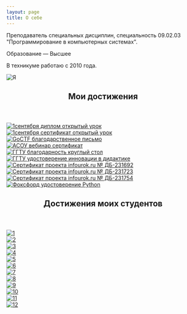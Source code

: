 ```yaml
---
layout: page
title: О себе
---
```


<div class="row">
	<div class="6u 12u$(small)">
		<p>Преподаватель специальных дисциплин, специальность 09.02.03 "Программирование в компьютерных системах". </p>
		<p>Образование — Высшее</p>
		<p>В техникуме работаю с 2010 года.</p>
	</div>
	<div class="6u$ 12u$(small)">
		<div class="box alt">
			<div class="row 50% uniform">
				<div class="4u$"><span class="image fit"><img src="/port/about/me.jpg" alt="Я" /></span></div>
			</div>
		</div>
	</div>
</div>

<section
		data-featherlight-gallery
		data-featherlight-filter="a">
	<header class="major">
		<h2>Мои достижения</h2>
	</header>
	<div class="posts">
		<article>
			<a href="/port/about/dost-01.jpg" target="_blank" class="image"><img src="/port/about/pix/dost-01.jpg" alt="1сентября диплом открытый урок
" /></a>
		</article>
		<article>
			<a href="/port/about/dost-02.jpg" target="_blank" class="image"><img src="/port/about/pix/dost-02.jpg" alt="1сентября сертификат открытый урок
" /></a>
		</article>
		<article>
			<a href="/port/about/dost-03.jpg" target="_blank" class="image"><img src="/port/about/pix/dost-03.jpg" alt="GoCTF благодарственное письмо
" /></a>
		</article>
		<article>
			<a href="/port/about/dost-04.jpg" target="_blank" class="image"><img src="/port/about/pix/dost-04.jpg" alt="АСОУ вебинар сертификат
" /></a>
		</article>
		<article>
			<a href="/port/about/dost-05.jpg" target="_blank" class="image"><img src="/port/about/pix/dost-05.jpg" alt="ГГТУ благодарность круглый стол
" /></a>
		</article>
		<article>
			<a href="/port/about/dost-06.jpg" target="_blank" class="image"><img src="/port/about/pix/dost-06.jpg" alt="ГГТУ удостоверение инновации в дидактике" /></a>
		</article>
		<article>
			<a href="/port/about/dost-07.jpg" target="_blank" class="image"><img src="/port/about/pix/dost-07.jpg" alt="Сертификат проекта infourok.ru № ДБ-231692
" /></a>
		</article>
		<article>
			<a href="/port/about/dost-08.jpg" target="_blank" class="image"><img src="/port/about/pix/dost-08.jpg" alt="Сертификат проекта infourok.ru № ДБ-231723
" /></a>
		</article>
		<article>
			<a href="/port/about/dost-09.jpg" target="_blank" class="image"><img src="/port/about/pix/dost-09.jpg" alt="Сертификат проекта infourok.ru № ДБ-231754" /></a>
		</article>
		<article>
			<a href="/port/about/dost-10.jpg" target="_blank" class="image"><img src="/port/about/pix/dost-10.jpg" alt="Фоксфорд удостоверение Python" /></a>
		</article>
	</div>
</section>
<section
		data-featherlight-gallery
		data-featherlight-filter="a">
	<header class="major">
		<h2>Достижения моих студентов</h2>
	</header>
	<div class="posts">
		<article>
			<a href="/port/about/stud-01.jpg" target="_blank" class="image"><img src="/port/about/pix/stud-01.jpg" alt="1" /></a>
		</article>
		<article>
			<a href="/port/about/stud-02.jpg" target="_blank" class="image"><img src="/port/about/pix/stud-02.jpg" alt="2" /></a>
		</article>
		<article>
			<a href="/port/about/stud-03.jpg" target="_blank" class="image"><img src="/port/about/pix/stud-03.jpg" alt="3" /></a>
		</article>
		<article>
			<a href="/port/about/stud-04.jpg" target="_blank" class="image"><img src="/port/about/pix/stud-04.jpg" alt="4" /></a>
		</article>
		<article>
			<a href="/port/about/stud-05.jpg" target="_blank" class="image"><img src="/port/about/pix/stud-05.jpg" alt="5" /></a>
		</article>
		<article>
			<a href="/port/about/stud-06.jpg" target="_blank" class="image"><img src="/port/about/pix/stud-06.jpg" alt="6" /></a>
		</article>
		<article>
			<a href="/port/about/stud-07.jpg" target="_blank" class="image"><img src="/port/about/pix/stud-07.jpg" alt="7" /></a>
		</article>
		<article>
			<a href="/port/about/stud-08.jpg" target="_blank" class="image"><img src="/port/about/pix/stud-08.jpg" alt="8" /></a>
		</article>
		<article>
			<a href="/port/about/stud-09.jpg" target="_blank" class="image"><img src="/port/about/pix/stud-09.jpg" alt="9" /></a>
		</article>
		<article>
			<a href="/port/about/stud-10.jpg" target="_blank" class="image"><img src="/port/about/pix/stud-10.jpg" alt="10" /></a>
		</article>
		<article>
			<a href="/port/about/stud-11.jpg" target="_blank" class="image"><img src="/port/about/pix/stud-11.jpg" alt="11" /></a>
		</article>
		<article>
			<a href="/port/about/stud-12.jpg" target="_blank" class="image"><img src="/port/about/pix/stud-12.jpg" alt="12" /></a>
		</article>
	</div>
</section>